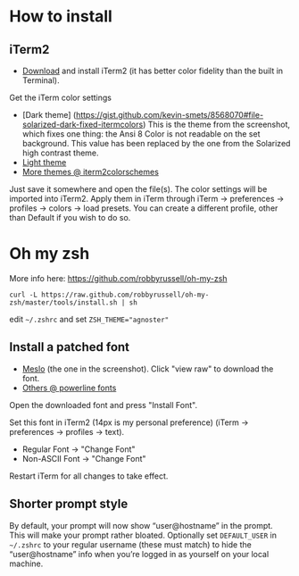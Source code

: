 # How to install

## iTerm2

- [Download](http://www.iterm2.com/downloads.html) and install iTerm2 (it has better color fidelity than the built in Terminal).
    
Get the iTerm color settings

- [Dark theme] (https://gist.github.com/kevin-smets/8568070#file-solarized-dark-fixed-itermcolors) This is the theme from the screenshot, which fixes one thing: the Ansi 8 Color is not readable on the set background. This value has been replaced by the one from the Solarized high contrast theme.
- [Light theme](https://raw.githubusercontent.com/altercation/solarized/master/iterm2-colors-solarized/Solarized%20Light.itermcolors)
- [More themes @ iterm2colorschemes](http://iterm2colorschemes.com/)
    
Just save it somewhere and open the file(s). The color settings will be imported into iTerm2. Apply them in iTerm through iTerm -> preferences -> profiles -> colors -> load presets. You can create a different profile, other than Default if you wish to do so.

# Oh my zsh 

More info here: https://github.com/robbyrussell/oh-my-zsh
    
    curl -L https://raw.github.com/robbyrussell/oh-my-zsh/master/tools/install.sh | sh
    
edit `~/.zshrc` and set `ZSH_THEME="agnoster"`

## Install a patched font

- [Meslo](https://github.com/Lokaltog/powerline-fonts/blob/master/Meslo/Meslo%20LG%20M%20DZ%20Regular%20for%20Powerline.otf) (the one in the screenshot). Click "view raw" to download the font.
- [Others @ powerline fonts](https://github.com/powerline/fonts)
    
Open the downloaded font and press "Install Font".

Set this font in iTerm2 (14px is my personal preference) (iTerm -> preferences -> profiles -> text).

- Regular Font -> "Change Font"
- Non-ASCII Font -> "Change Font"

Restart iTerm for all changes to take effect.

## Shorter prompt style

By default, your prompt will now show “user@hostname” in the prompt. This will make your prompt rather bloated. Optionally set `DEFAULT_USER` in `~/.zshrc` to your regular username (these must match) to hide the “user@hostname” info when you’re logged in as yourself on your local machine.